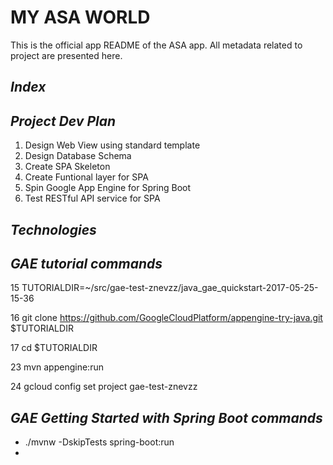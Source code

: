 

**MY ASA WORLD**
============

This is the official app README of the ASA app. All metadata related to project are presented here.

*Index*
-----

*Project Dev Plan*
----------------

1. Design Web View using standard template
2. Design Database Schema
3. Create SPA Skeleton
4. Create Funtional layer for SPA
5. Spin Google App Engine for Spring Boot
6. Test RESTful API service for SPA

*Technologies*
------------


*GAE tutorial commands*
-----
   15  TUTORIALDIR=~/src/gae-test-znevzz/java_gae_quickstart-2017-05-25-15-36
   
   16  git clone https://github.com/GoogleCloudPlatform/appengine-try-java.git $TUTORIALDIR
   
   17  cd $TUTORIALDIR
      
   23  mvn appengine:run
   
   24  gcloud config set project gae-test-znevzz
   

*GAE Getting Started with Spring Boot commands*
-----
+ ./mvnw -DskipTests spring-boot:run
+ 
